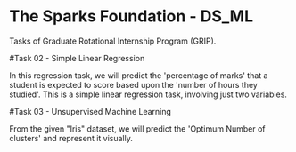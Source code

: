 # The Sparks Foundation - DS_ML
Tasks of Graduate Rotational Internship Program (GRIP).

#Task 02 - Simple Linear Regression

In this regression task, we will predict the 'percentage of marks' that a student is expected to score based upon the 'number of hours they studied'.
This is a simple linear regression task, involving just two variables.

#Task 03 - Unsupervised Machine Learning

From the given "Iris" dataset, we will predict the 'Optimum Number of clusters' and represent it visually.
